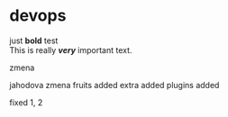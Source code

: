 # devops

just **bold** test  
This is really ***very*** important text.

zmena

jahodova zmena
fruits added
extra added
plugins added

fixed 1, 2
